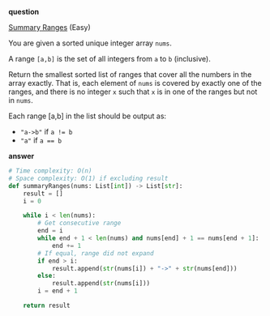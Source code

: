 **question**

<a href="https://leetcode.com/problems/summary-ranges/description" target="_blank">Summary Ranges</a> (Easy)

You are given a sorted unique integer array `nums`.

A range `[a,b]` is the set of all integers from `a` to `b` (inclusive).

Return the smallest sorted list of ranges that cover all the numbers in the array exactly. That is, each element of `nums` is covered by exactly one of the ranges, and there is no integer `x` such that `x` is in one of the ranges but not in `nums`.

Each range [a,b] in the list should be output as:

-   `"a->b"` if `a != b`
-   `"a"` if `a == b`

**answer**

```py
# Time complexity: O(n)
# Space complexity: O(1) if excluding result
def summaryRanges(nums: List[int]) -> List[str]:
    result = []
    i = 0

    while i < len(nums):
        # Get consecutive range
        end = i
        while end + 1 < len(nums) and nums[end] + 1 == nums[end + 1]:
            end += 1
        # If equal, range did not expand
        if end > i:
            result.append(str(nums[i]) + "->" + str(nums[end]))
        else:
            result.append(str(nums[i]))
        i = end + 1

    return result
```
